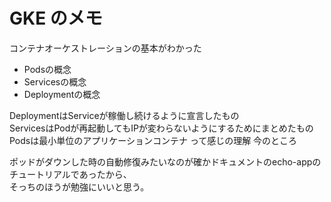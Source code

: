 # GKE のメモ

コンテナオーケストレーションの基本がわかった
- Podsの概念
- Servicesの概念
- Deploymentの概念

DeploymentはServiceが稼働し続けるように宣言したもの  
ServicesはPodが再起動してもIPが変わらないようにするためにまとめたもの  
Podsは最小単位のアプリケーションコンテナ
って感じの理解 今のところ

ポッドがダウンした時の自動修復みたいなのが確かドキュメントのecho-appのチュートリアルであったから、  
そっちのほうが勉強にいいと思う。